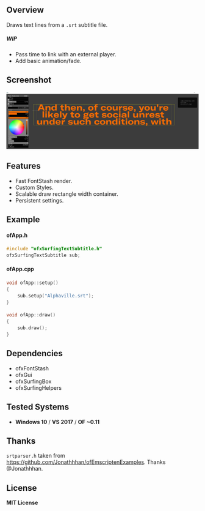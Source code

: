 ## Overview
Draws text lines from a `.srt` subtitle file.

##### WIP
- Pass time to link with an external player.
- Add basic animation/fade.

## Screenshot
![Screenshot](example-Subtitle/Capture.PNG)

## Features
- Fast FontStash render.
- Custom Styles.
- Scalable draw rectangle width container.
- Persistent settings.

## Example
#### ofApp.h
```.cpp
#include "ofxSurfingTextSubtitle.h"
ofxSurfingTextSubtitle sub;
```

#### ofApp.cpp
```.cpp
void ofApp::setup() 
{
	sub.setup("Alphaville.srt");
}

void ofApp::draw() 
{
	sub.draw();
}
```

## Dependencies
- ofxFontStash
- ofxGui
- ofxSurfingBox
- ofxSurfingHelpers

## Tested Systems
* **Windows 10** / **VS 2017** / **OF ~0.11**

## Thanks
`srtparser.h` taken from https://github.com/Jonathhhan/ofEmscriptenExamples. Thanks @Jonathhhan.

## License
**MIT License**